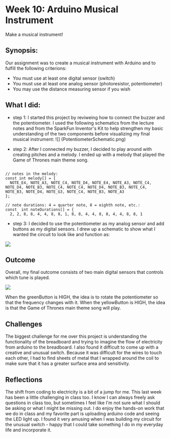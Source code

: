 # Week 10: Arduino Musical Instrument
Make a musical instrument!

## Synopsis:
Our assignment was to create a musical instrument with Arduino and to fulfill the following criterions:

- You must use at least one digital sensor (switch)
- You must use at least one analog sensor (photoresistor, potentiometer)
- You may use the distance measuring sensor if you wish

## What I did:

- step 1: 
I started this project by reviweing how to connect the buzzer and the potentiometer. I used the following schematics from the lecture notes and from the SparkFun Inventor's Kit to help strengthen my basic understanding of the two components before visualizing my final musical instrument:
![] (PotentiometerSchematic.png)

- step 2: 
After I connected my buzzer, I decided to play around with creating pitches and a melody. I ended up with a melody that played the Game of Thrones main theme song. 

````

// notes in the melody:
const int melody[] = {
  NOTE_E4, NOTE_A3, NOTE_C4, NOTE_D4, NOTE_E4, NOTE_A3, NOTE_C4, NOTE_D4, NOTE_B3, NOTE_C4, NOTE_C4, NOTE_D4, NOTE_B3, NOTE_C4, NOTE_B3, NOTE_D4, NOTE_G3, NOTE_C4, NOTE_B3, NOTE_A3
};

// note durations: 4 = quarter note, 8 = eighth note, etc.:
const  int noteDurations[] = {
  2, 2, 8, 8, 4, 4, 8, 8, 1, 8, 8, 4, 4, 8, 8, 4, 4, 8, 8, 1

````

- step 3:
I decided to use the potentiometer as my analog sensor and add buttons as my digital sensors. I drew up a schematic to show what I wanted the circuit to look like and function as:

![](TAN_UnusualSwitch2.png)

## Outcome
Overall, my final outcome consists of two main digital sensors that controls which tune is played. 

![](TAN_UnusualSwitch2.png)

When the greenButton is HIGH, the idea is to rotate the potentiometer so that the frequency changes with it. 
When the yellowButton is HIGH, the idea is that the Game of Thrones main theme song will play. 

## Challenges
The biggest challenge for me over this project is understanding the functionality of the breadboard and trying to imagine the flow of electricity from arduino to the breadboard. I also found it difficult to come up with a creative and unusual switch. Because it was difficult for the wires to touch each other, I had to find sheets of metal that I wrapped around the coil to make sure that it has a greater surface area and sensitivity. 

## Reflections
The shift from coding to electricity is a bit of a jump for me. This last week has been a little challenging in class too. I know I can always freely ask questions in class too, but sometimes I feel like I'm not sure what I should be asking or what I might be missing out. I do enjoy the hands-on work that we do in class and my favorite part is uploading arduino code and seeing the LED light up. I found it very amusing when I was building my circuit for the unusual switch - happy that I could take something I do in my everyday life and incorporate it.
